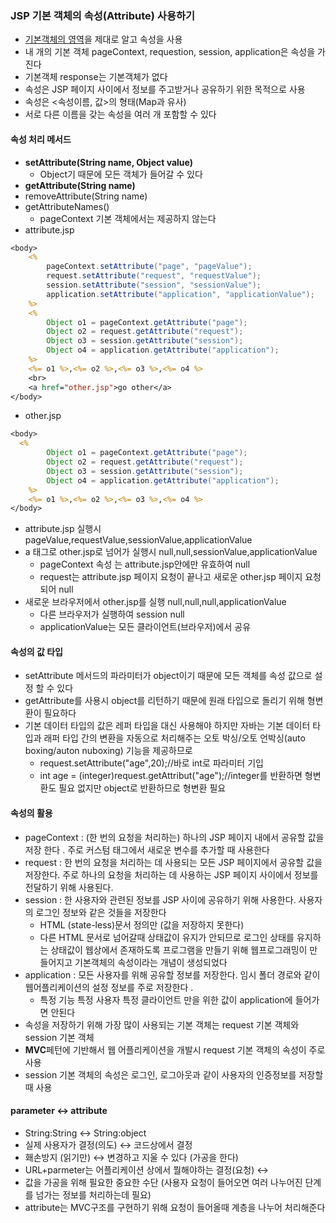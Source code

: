 ### JSP 기본 객체의 속성(Attribute) 사용하기
* [기본객체의 영역](https://github.com/yeRim650/TIL/blob/main/jsp/implicitObjects_scope.md)을 제대로 알고 속성을 사용
* 내 개의 기본 객체 pageContext, requestion, session, application은 속성을 가진다
* 기본객체 response는 기본객체가 없다
* 속성은 JSP 페이지 사이에서 정보를 주고받거나 공유하기 위한 목적으로 사용
* 속성은 <속성이름, 값>의 형태(Map과 유사)
* 서로 다른 이름을 갖는 속성을 여러 개 포함할 수 있다
#### 속성 처리 메서드
* **setAttribute(String name, Object value)**
  * Object기 때문에 모든 객체가 들어갈 수 있다
* **getAttribute(String name)**
* removeAttribute(String name)
* getAttributeNames()
  * pageContext 기본 객체에서는 제공하지 않는다
* attribute.jsp
```jsp
<body>
	<%
		pageContext.setAttribute("page", "pageValue");
		request.setAttribute("request", "requestValue");
		session.setAttribute("session", "sessionValue");
		application.setAttribute("application", "applicationValue");
	%>
	<%
		Object o1 = pageContext.getAttribute("page");
		Object o2 = request.getAttribute("request");
		Object o3 = session.getAttribute("session");
		Object o4 = application.getAttribute("application");
	%>
	<%= o1 %>,<%= o2 %>,<%= o3 %>,<%= o4 %>
	<br>
	<a href="other.jsp">go other</a>
</body>
```
* other.jsp
```jsp
<body>
  <%
		Object o1 = pageContext.getAttribute("page");
		Object o2 = request.getAttribute("request");
		Object o3 = session.getAttribute("session");
		Object o4 = application.getAttribute("application");
	%>
	<%= o1 %>,<%= o2 %>,<%= o3 %>,<%= o4 %>
</body>
```
* attribute.jsp 실행시 pageValue,requestValue,sessionValue,applicationValue
* a 태그로 other.jsp로 넘어가 실행시  null,null,sessionValue,applicationValue
  * pageContext 속성 는 attribute.jsp안에만 유효하여 null
  * request는 attribute.jsp 페이지 요청이 끝나고 새로운 other.jsp 페이지 요청되어 null
* 새로운 브라우저에서 other.jsp를 실행 null,null,null,applicationValue
  * 다른 브라우저가 실행하여 session null
  * applicationValue는 모든 클라이언트(브라우저)에서 공유
#### 속성의 값 타입
* setAttribute 메서드의 파라미터가 object이기 때문에 모든 객체를 속성 값으로 설정 할 수 있다
* getAttribute를 사용시 object를 리턴하기 때문에 원래 타입으로 돌리기 위해 형변환이 필요하다
* 기본 데이터 타입의 값은 레퍼 타입을 대신 사용해야 하지만 자바는 기본 데이터 타입과 래퍼 타입 간의 변환을 자동으로 처리해주는 오토 박싱/오토 언박싱(auto boxing/auton nuboxing) 기능을 제공하므로 
  * request.setAttribute("age",20);//바로 int로 파라미터 기입
  * int age = (integer)request.getAttribut("age");//integer를 반환하면 형변환도 필요 없지만 object로 반환하므로 형변환 필요
#### 속성의 활용
* pageContext : (한 번의 요청을 처리하는) 하나의 JSP 페이지 내에서 공유할 값을 저장 한다 . 주로 커스텀 태그에서 새로운 변수를 추가할 때 사용한다 
* request : 한 번의 요청을 처리하는 데 사용되는 모든 JSP 페이지에서 공유할 값을 저장한다. 주로 하나의 요청을 처리하는 데 사용하는 JSP 페이지 사이에서 정보를 전달하기 위해 사용된다.
* session : 한 사용자와 관련된 정보를 JSP 사이에 공유하기 위해 사용한다. 사용자의 로그인 정보와 같은 것들을 저장한다 
  * HTML (state-less)문서 정의만 (값을 저장하지 못한다)
  * 다른 HTML 문서로 넘어갈때 상태값이 유지가 안되므로 로그인 상태를 유지하는 상태값이 웹상에서 존재하도록 프로그램을 만들기 위해 웹프로그래밍이 만들어지고 기본객체의 속성이라는 개념이 생성되었다
* application : 모든 사용자를 위해 공유할 정보를 저장한다. 임시 폴더 경로와 같이 웹어플리케이션의 설정 정보를 주로 저장한다 . 
  * 특정 기능 특정 사용자 특정 클라이언트 만을 위한 값이 application에 들어가면 안된다
* 속성을 저장하기 위해 가장 많이 사용되는 기본 객체는 request 기본 객체와 session 기본 객체
* **MVC**페턴에 기반해서 웹 어플리케이션을 개발시 request 기본 객체의 속성이 주로 사용
* session 기본 객체의 속성은 로그인, 로그아웃과 같이 사용자의 인증정보를 저장할 때 사용
#### parameter ↔ attribute
* String:String ↔ String:object
* 실제 사용자가 결정(의도) ↔ 코드상에서 결정
* 홰손방지 (읽기만) ↔ 변경하고 지울 수 있다 (가공을 한다)
* URL+parmeter는 어플리케이션 상에서 뭘해야하는 결정(요청) ↔ 
* 값을 가공을 위해 필요한 중요한 수단 (사용자 요청이 들어오면 여러 나누어진 단계를 넘가는 정보를 처리하는데 필요)
* attribute는 MVC구조를 구현하기 위해 요청이 들어올때 계층을 나누어 처리해준다
